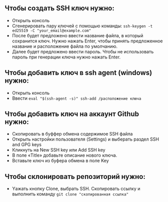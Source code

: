 ## Чтобы создать SSH ключ нужно:
- Открыть консоль
- Сгенерировать пару ключей с помощью команды:
``
ssh-keygen -t ed25519 -C "your_email@example.com"
``
- После будет предложено ввести название файла, в который сохранится ключ. Нужно нажать Enter, чтобы принять предложенное название и
расположение файла по умолчанию.
- Далее будет предложено ввести пароль. Чтобы не использовать пароль при генерации ключа нужно нажать Enter.

## Чтобы добавить ключ в ssh agent (windows) нужно:
- Открыть консоль 
- Ввести 
``
eval "$(ssh-agent -s)"
ssh-add /расположение ключа
``

## Чтобы добавить ключ на аккаунт Github нужно:
- Скопировать в буффер обмена содержимое SSH файла
- Открыть настройки пользователя (Settings) и выберать раздел SSH and GPG keys
- Кликнуть на New SSH key или Add SSH key
- В поле «Title» добавьте описание нового ключа.
- Вставьте ключ из буфера обмена в поле Key

## Чтобы склонировать репозиторий нужно:
- Yажать кнопку Clone, выбрать SSH. Скопировать ссылку и выполнить
команду 
``
git clone "скопированная ссылка"
``

